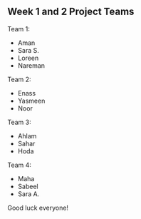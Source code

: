 ## Week 1 and 2 Project Teams

Team 1:
- Aman
- Sara S.
- Loreen
- Nareman

Team 2:
- Enass
- Yasmeen
- Noor

Team 3:
- Ahlam
- Sahar
- Hoda

Team 4:
- Maha
- Sabeel
- Sara A.

Good luck everyone!
